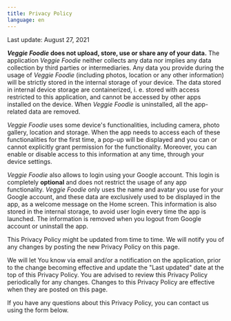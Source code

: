 ```yaml
---
title: Privacy Policy
language: en
---
```


Last update: August 27, 2021

**_Veggie Foodie_ does not upload, store, use or share any of your data.**
The application _Veggie Foodie_ neither collects any data nor implies any data collection by third parties or intermediaries. Any data you provide during the usage of _Veggie Foodie_ (including photos, location or any other information) will be strictly stored in the internal storage of your device. The data stored in internal device storage are containerized, i. e. stored with access restricted to this application, and cannot be accessed by other apps installed on the device. When _Veggie Foodie_ is uninstalled, all the app-related data are removed.

_Veggie Foodie_ uses some device's functionalities, including camera, photo gallery, location and storage. When the app needs to access each of these functionalities for the first time, a pop-up will be displayed and you can or cannot explicitly grant permission for the functionality. Moreover, you can enable or disable access to this information at any time, through your device settings.

_Veggie Foodie_ also allows to login using your Google account. This login is completely **optional** and does not restrict the usage of any app functionality. _Veggie Foodie_ only uses the name and avatar you use for your Google account, and these data are exclusively used to be displayed in the app, as a welcome message on the Home screen. This information is also stored in the internal storage, to avoid user login every time the app is launched. The information is removed when you logout from Google account or uninstall the app.

This Privacy Policy might be updated from time to time. We will notify you of any changes by posting the new Privacy Policy on this page.

We will let You know via email and/or a notification on the application, prior to the change becoming effective and update the "Last updated" date at the top of this Privacy Policy.
You are advised to review this Privacy Policy periodically for any changes. Changes to this Privacy Policy are effective when they are posted on this page.

If you have any questions about this Privacy Policy, you can contact us using the form below.
